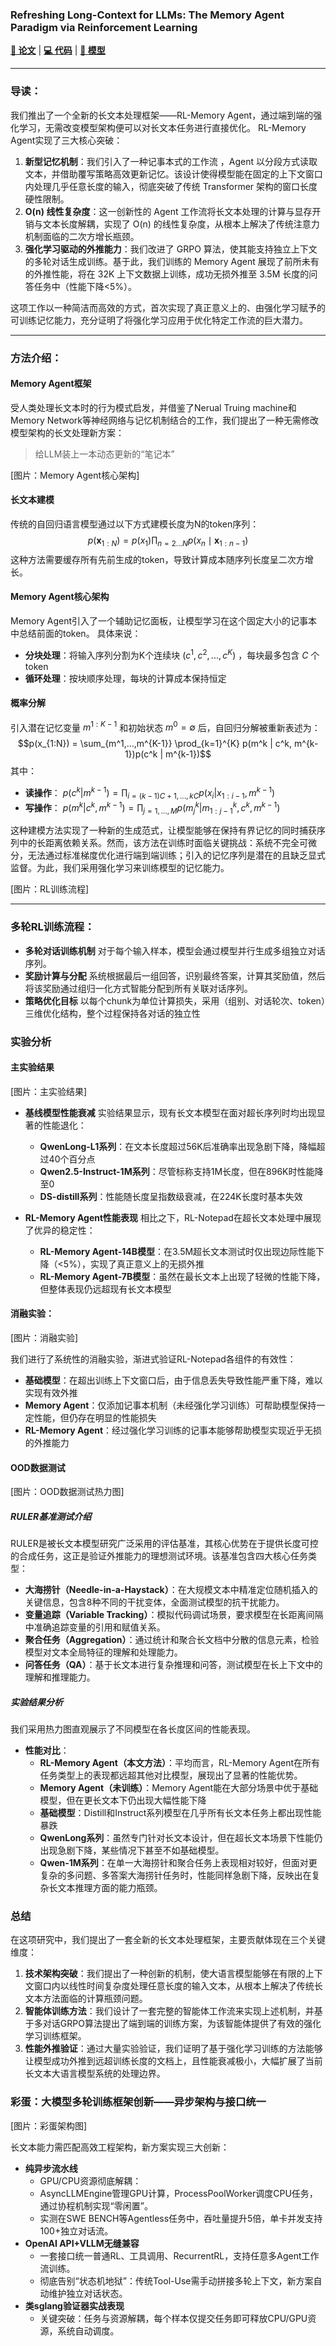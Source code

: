 ### Refreshing Long-Context for LLMs: The Memory Agent Paradigm via Reinforcement Learning

**[📄 论文](https://arxiv.org/abs/xxx)** | **[💻 代码](https://github.com/your-repo/RL-MemoryAgent)** | **[🧠 模型](https://huggingface.co/your-org/RL-MemoryAgent)**

---

### 导读：
我们推出了一个全新的长文本处理框架——RL-Memory Agent，通过端到端的强化学习，无需改变模型架构便可以对长文本任务进行直接优化。
RL-Memory Agent实现了三大核心突破：

1.  **新型记忆机制**：我们引入了一种记事本式的工作流 ，Agent 以分段方式读取文本，并借助覆写策略高效更新记忆。该设计使得模型能在固定的上下文窗口内处理几乎任意长度的输入，彻底突破了传统 Transformer 架构的窗口长度硬性限制。
2.  **O(n) 线性复杂度**：这一创新性的 Agent 工作流将长文本处理的计算与显存开销与文本长度解耦，实现了 O(n) 的线性复杂度，从根本上解决了传统注意力机制面临的二次方增长瓶颈。
3.  **强化学习驱动的外推能力**：我们改进了 GRPO 算法，使其能支持独立上下文的多轮对话生成训练。基于此，我们训练的 Memory Agent 展现了前所未有的外推性能，将在 32K 上下文数据上训练，成功无损外推至 3.5M 长度的问答任务中（性能下降<5%）。

这项工作以一种简洁而高效的方式，首次实现了真正意义上的、由强化学习赋予的可训练记忆能力，充分证明了将强化学习应用于优化特定工作流的巨大潜力。

---

### 方法介绍：

#### Memory Agent框架
受人类处理长文本时的行为模式启发，并借鉴了Nerual Truing machine和Memory Network等神经网络与记忆机制结合的工作，我们提出了一种无需修改模型架构的长文处理新方案：

> 给LLM装上一本动态更新的“笔记本”

[图片：Memory Agent核心架构]

#### 长文本建模
传统的自回归语言模型通过以下方式建模长度为N的token序列：
$$p(\mathbf{x}_{1:N})=p(x_1)\prod_{n=2\ldots N}p(x_n \mid \mathbf{x}_{1:n-1})$$
这种方法需要缓存所有先前生成的token，导致计算成本随序列长度呈二次方增长。

#### Memory Agent核心架构

Memory Agent引入了一个辅助记忆面板，让模型学习在这个固定大小的记事本中总结前面的token。
具体来说：

* **分块处理**：将输入序列分割为K个连续块 $(c^1, c^2, ..., c^K)$ ，每块最多包含 $C$ 个token
* **循环处理**：按块顺序处理，每块的计算成本保持恒定

#### 概率分解
引入潜在记忆变量 $m^{1:K-1}$ 和初始状态 $m^0 = \emptyset$ 后，自回归分解被重新表述为：
$$p(x_{1:N}) = \sum_{m^1,...,m^{K-1}} \prod_{k=1}^{K} p(m^k | c^k, m^{k-1})p(c^k | m^{k-1})$$
其中：

* **读操作**： $p(c^k | m^{k-1}) = \prod_{i=(k-1)C+1,...,kC} p(x_i | x_{1:i-1}, m^{k-1})$
* **写操作**： $p(m^k | c^k, m^{k-1}) = \prod_{j=1,...,M} p(m^k_j | m^k_{1:j-1}, c^k, m^{k-1})$

这种建模方法实现了一种新的生成范式，让模型能够在保持有界记忆的同时捕获序列中的长距离依赖关系。然而，该方法在训练时面临关键挑战：系统不完全可微分，无法通过标准梯度优化进行端到端训练；引入的记忆序列是潜在的且缺乏显式监督。为此，我们采用强化学习来训练模型的记忆能力。

[图片：RL训练流程]

---

### 多轮RL训练流程：

* **多轮对话训练机制**
    对于每个输入样本，模型会通过模型并行生成多组独立对话序列。
* **奖励计算与分配**
    系统根据最后一组回答，识别最终答案，计算其奖励值，然后将该奖励通过组归一化方式智能分配到所有关联对话序列。
* **策略优化目标**
    以每个chunk为单位计算损失，采用（组别、对话轮次、token）三维优化结构，整个过程保持各对话的独立性

### 实验分析

#### 主实验结果

[图片：主实验结果]

* **基线模型性能衰减**
    实验结果显示，现有长文本模型在面对超长序列时均出现显著的性能退化：
    * **QwenLong-L1系列**：在文本长度超过56K后准确率出现急剧下降，降幅超过40个百分点
    * **Qwen2.5-Instruct-1M系列**：尽管标称支持1M长度，但在896K时性能降至0
    * **DS-distill系列**：性能随长度呈指数级衰减，在224K长度时基本失效

* **RL-Memory Agent性能表现**
    相比之下，RL-Notepad在超长文本处理中展现了优异的稳定性：
    * **RL-Memory Agent-14B模型**：在3.5M超长文本测试时仅出现边际性能下降（<5%），实现了真正意义上的无损外推
    * **RL-Memory Agent-7B模型**：虽然在最长文本上出现了轻微的性能下降，但整体表现仍远超现有长文本模型

#### 消融实验：

[图片：消融实验]

我们进行了系统性的消融实验，渐进式验证RL-Notepad各组件的有效性：

* **基础模型**：在超出训练上下文窗口后，由于信息丢失导致性能严重下降，难以实现有效外推
* **Memory Agent**：仅添加记事本机制（未经强化学习训练）可帮助模型保持一定性能，但仍存在明显的性能损失
* **RL-Memory Agent**：经过强化学习训练的记事本能够帮助模型实现近乎无损的外推能力

#### OOD数据测试

[图片：OOD数据测试热力图]

##### RULER基准测试介绍
RULER是被长文本模型研究广泛采用的评估基准，其核心优势在于提供长度可控的合成任务，这正是验证外推能力的理想测试环境。该基准包含四大核心任务类型：

* **大海捞针（Needle-in-a-Haystack）**：在大规模文本中精准定位随机插入的关键信息，包含8种不同的干扰变体，全面测试模型的抗干扰能力。
* **变量追踪（Variable Tracking）**：模拟代码调试场景，要求模型在长距离间隔中准确追踪变量的引用和赋值关系。
* **聚合任务（Aggregation）**：通过统计和聚合长文档中分散的信息元素，检验模型对文本全局特征的理解和处理能力。
* **问答任务（QA）**：基于长文本进行复杂推理和问答，测试模型在长上下文中的理解和推理能力。

##### 实验结果分析
我们采用热力图直观展示了不同模型在各长度区间的性能表现。

* **性能对比**：
    * **RL-Memory Agent（本文方法）**：平均而言，RL-Memory Agent在所有任务类型上的表现都远超其他对比模型，展现出了显著的性能优势。
    * **Memory Agent（未训练）**：Memory Agent能在大部分场景中优于基础模型，但在更长文本下仍出现大幅性能下降
    * **基础模型**：Distill和Instruct系列模型在几乎所有长文本任务上都出现性能暴跌
    * **QwenLong系列**：虽然专门针对长文本设计，但在超长文本场景下性能仍出现急剧下降，某些情况下甚至不如基础模型。
    * **Qwen-1M系列**：在单一大海捞针和聚合任务上表现相对较好，但面对更复杂的多问题、多答案大海捞针任务时，性能同样急剧下降，反映出在复杂长文本推理方面的能力瓶颈。

### 总结
在这项研究中，我们提出了一套全新的长文本处理框架，主要贡献体现在三个关键维度：

1.  **技术架构突破**：我们提出了一种创新的机制，使大语言模型能够在有限的上下文窗口内以线性时间复杂度处理任意长度的输入文本，从根本上解决了传统长文本方法面临的计算瓶颈问题。
2.  **智能体训练方法**：我们设计了一套完整的智能体工作流来实现上述机制，并基于多对话GRPO算法提出了端到端的训练方案，为该智能体提供了有效的强化学习训练框架。
3.  **性能外推验证**：通过大量实验验证，我们证明了基于强化学习训练的方法能够让模型成功外推到远超训练长度的文档上，且性能衰减极小，大幅扩展了当前长文本大语言模型系统的处理边界。

### 彩蛋：大模型多轮训练框架创新——异步架构与接口统一

[图片：彩蛋架构图]

长文本能力需匹配高效工程架构，新方案实现三大创新：

* **纯异步流水线**
    * GPU/CPU资源彻底解耦：
    * AsyncLLMEngine管理GPU计算，ProcessPoolWorker调度CPU任务，通过协程机制实现“零闲置”。
    * 实测在SWE BENCH等Agentless任务中，吞吐量提升5倍，单卡并发支持100+独立对话流。
* **OpenAI API+VLLM无缝兼容**
    * 一套接口统一普通RL、工具调用、RecurrentRL，支持任意多Agent工作流训练。
    * 彻底告别“状态机地狱”：传统Tool-Use需手动拼接多轮上下文，新方案自动维护独立对话状态。
* **类sglang验证器实战表现**
    * 关键突破：任务与资源解耦，每个样本仅提交任务即可释放CPU/GPU资源，系统自动调度。
